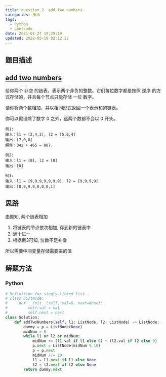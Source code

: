 ```yaml
---
title: question 2. add two numbers
categories: 技术
tags:
  - Python
  - Leetcode
date: 2021-01-27 19:29:19
updated: 2022-05-19 02:12:22
---
```


## 题目描述

## [add two numbers](https://leetcode-cn.com/problems/add-two-numbers/)

给你两个 非空 的链表，表示两个非负的整数。它们每位数字都是按照 逆序 的方式存储的，并且每个节点只能存储 一位 数字。

请你将两个数相加，并以相同形式返回一个表示和的链表。

你可以假设除了数字 0 之外，这两个数都不会以 0 开头。

```
例1:
输入：l1 = [2,4,3], l2 = [5,6,4]
输出：[7,0,8]
解释：342 + 465 = 807.

例2:
输入：l1 = [0], l2 = [0]
输出：[0]

例3:
输入：l1 = [9,9,9,9,9,9,9], l2 = [9,9,9,9]
输出：[8,9,9,9,0,0,0,1]
```

## 思路

由题知, 两个链表相加
1. 将链表的节点依次相加, 存到新的链表中
2. 满十进一
4. 根据例3可知, 位数不足补零

所以需要中间变量存储需要进的值<br>

## 解题方法

### Python

```Python
# Definition for singly-linked list.
# class ListNode:
#     def __init__(self, val=0, next=None):
#         self.val = val
#         self.next = next
class Solution:
    def addTwoNumbers(self, l1: ListNode, l2: ListNode) -> ListNode:
        dummy = p = ListNode(None)
        midNum = 0
        while l1 or l2 or midNum:
            midNum += (l1.val if l1 else 0) + (l2.val if l2 else 0)
            p.next = ListNode(midNum % 10)
            p = p.next
            midNum //= 10
            l1 = l1.next if l1 else None 
            l2 = l2.next if l2 else None 
        return dummy.next
```

